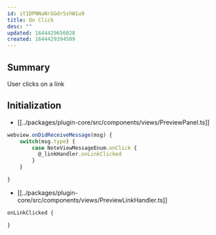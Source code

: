 ```yaml
---
id: it1DPNNaNrGGdrSshW1u9
title: On Click
desc: ""
updated: 1644429656028
created: 1644429394509
---
```


## Summary

User clicks on a link

## Initialization

- [[../packages/plugin-core/src/components/views/PreviewPanel.ts]]

```ts
webview.onDidReceiveMessage(msg) {
	switch(msg.type) {
		case NoteViewMessageEnum.onClick {
          @_linkHandler.onLinkClicked
		}
	}

}
```

- [[../packages/plugin-core/src/components/views/PreviewLinkHandler.ts]]

```ts
onLinkClicked {

}
```
